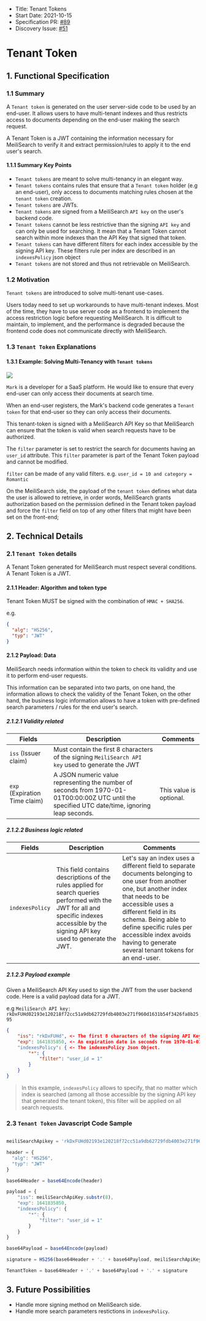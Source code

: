 - Title: Tenant Tokens
- Start Date: 2021-10-15
- Specification PR: [#89](https://github.com/meilisearch/specifications/pull/89)
- Discovery Issue: [#51](https://github.com/meilisearch/product/issues/51)

# Tenant Token

## 1. Functional Specification

### 1.1 Summary

A `Tenant token` is generated on the user server-side code to be used by an end-user. It allows users to have multi-tenant indexes and thus restricts access to documents depending on the end-user making the search request.

A Tenant Token is a JWT containing the information necessary for MeiliSearch to verify it and extract permission/rules to apply it to the end user's search.

#### 1.1.1 Summary Key Points

- `Tenant tokens` are meant to solve multi-tenancy in an elegant way.
- `Tenant tokens` contains rules that ensure that a `Tenant token` holder (e.g an end-user), only access to documents matching rules chosen at the `tenant token` creation.
- `Tenant tokens` are JWTs.
- `Tenant tokens` are signed from a MeiliSearch `API key` on the user's backend code.
- `Tenant tokens` cannot be less restrictive than the signing `API key` and can only be used for searching. It  mean that a Tenant Token cannot search within more indexes than the API Key that signed that token.
- `Tenant tokens` can have different filters for each index accessible by the signing API key. These filters rule per index are described in an `indexesPolicy` json object
- `Tenant tokens` are not stored and thus not retrievable on MeiliSearch.

### 1.2 Motivation

`Tenant tokens` are introduced to solve multi-tenant use-cases.

Users today need to set up workarounds to have multi-tenant indexes. Most of the time, they have to use server code as a frontend to implement the access restriction logic before requesting MeiliSearch. It is difficult to maintain, to implement, and the performance is degraded because the frontend code does not communicate directly with MeiliSearch.

### 1.3 `Tenant Token` Explanations

#### 1.3.1 Example: Solving Multi-Tenancy with `Tenant tokens`

![](https://user-images.githubusercontent.com/3692335/149373631-de6f3c5f-a514-4c8d-b018-ee09ccaeaf4d.png)

`Mark` is a developer for a SaaS platform. He would like to ensure that every end-user can only access their documents at search time.

When an end-user registers, the Mark's backend code generates a `Tenant token` for that end-user so they can only access their documents.

This tenant-token is signed with a MeiliSearch API Key so that MeiliSearch can ensure that the token is valid when search requests have to be authorized.

The `filter` parameter is set to restrict the search for documents having an `user_id` attribute. This `filter` parameter is part of the Tenant Token payload and cannot be modified.

`filter` can be made of any valid filters. e.g. `user_id = 10 and category = Romantic`

On the MeiliSearch side, the payload of the `tenant token` defines what data the user is allowed to retrieve, in order words, MeiliSearch grants authorization based on the permission defined in the Tenant token payload and force the `filter` field on top of any other filters that might have been set on the front-end;

## 2. Technical Details

### 2.1 `Tenant Token` details

A Tenant Token generated for MeiliSearch must respect several conditions. A Tenant Token is a JWT.

#### 2.1.1 Header: Algorithm and token type

Tenant Token MUST be signed with the combination of `HMAC + SHA256`.

e.g.

```json
{
  "alg": "HS256",
  "typ": "JWT"
}
```

#### 2.1.2 Payload: Data

MeiliSearch needs information within the token to check its validity and use it to perform end-user requests.

This information can be separated into two parts, on one hand, the information allows to check the validity of the Tenant Token, on the other hand, the business logic information allows to have a token with pre-defined search parameters / rules for the end user's search.

##### 2.1.2.1 Validity related

| Fields   | Description | Comments |
| -------- | -------- | -------- |
| `iss` (Issuer claim) | Must contain the first 8 characters of the signing `MeiliSearch API key` used to generate the JWT |  | |
| `exp` (Expiration Time claim) | A JSON numeric value representing the number of seconds from 1970-01-01T00:00:00Z UTC until the specified UTC date/time, ignoring leap seconds. | This value is optional. |

##### 2.1.2.2 Business logic related

| Fields   | Description | Comments |
| -------- | -------- | -------- |
| `indexesPolicy` | This field contains descriptions of the rules applied for search queries performed with the JWT for all and specific indexes accessible by the signing API key used to generate the JWT. | Let's say an index uses a different field to separate documents belonging to one user from another one, but another index that needs to be accessible uses a different field in its schema. Being able to define specific rules per accessible index avoids having to generate several tenant tokens for an end-user.|

##### 2.1.2.3 Payload example

Given a MeiliSearch API Key used to sign the JWT from the user backend code. Here is a valid payload data for a JWT.

e.g `MeiliSearch API key: rkDxFUHd02193e120218f72cc51a9db62729fdb4003e271f960d1631b54f3426fa8b2595`

```json
{
    "iss": "rkDxFUHd", <- The first 8 characters of the signing API Key
    "exp": 1641835850, <- An expiration date in seconds from 1970-01-01T00:00:00Z UTC
    "indexesPolicy": { <- The indexesPolicy Json Object.
        "*": {
            "filter": "user_id = 1"
        }
    }
}
```

> In this example, `indexesPolicy` allows to specify, that no matter which index is searched (among all those accessible by the signing API key that generated the tenant token), this filter will be applied on all search requests.

### 2.3 `Tenant Token` Javascript Code Sample

```javascript

meiliSearchApikey = 'rkDxFUHd02193e120218f72cc51a9db62729fdb4003e271f960d1631b54f3426fa8b2595';

header = {
  "alg": "HS256",
  "typ": "JWT"
}

base64Header = base64Encode(header)

payload = {
    "iss": meiliSearchApiKey.substr(8),
    "exp": 1641835850,
    "indexesPolicy": {
        "*": {
            "filter": "user_id = 1"
        }
    }
}

base64Payload = base64Encode(payload)

signature = HS256(base64Header + '.' + base64Payload, meiliSearchApiKey)

TenantToken = base64Header + '.' + base64Payload + '.' + signature
```

## 3. Future Possibilities

- Handle more signing method on MeiliSearch side.
- Handle more search parameters restictions in `indexesPolicy`.